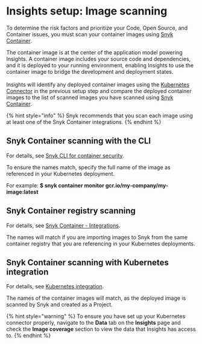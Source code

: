 # Insights setup: Image scanning

To determine the risk factors and prioritize your Code, Open Source, and Container issues, you must scan your container images using [Snyk Container](../../../scan-containers/).&#x20;

The container image is at the center of the application model powering Insights. A container image includes your source code and dependencies, and it is deployed to your running environment, enabling Insights to use the container image to bridge the development and deployment states.\
\
Insights will identify any deployed container images using the [Kubernetes Connector](insights-setup-kubernetes-connector.md) in the previous setup step and compare the deployed container images to the list of scanned images you have scanned using [Snyk Container](../../../scan-containers/).&#x20;

{% hint style="info" %}
Snyk recommends that you scan each image using at least one of the Snyk Container integrations.
{% endhint %}

## Snyk Container scanning with the CLI

For details, see [Snyk CLI for container security](../../../scan-containers/snyk-cli-for-container-security/).

To ensure the names match, specify the full name of the image as referenced in your Kubernetes deployment.&#x20;

For example: **$ snyk container monitor gcr.io/my-company/my-image:latest**

## Snyk Container registry scanning

For details, see [Snyk Container - Integrations](../../../scan-containers/snyk-container-integrations/).

The names will match if you are importing images to Snyk from the same container registry that you are referencing in your Kubernetes deployments.

## Snyk Container scanning with Kubernetes integration

For details, see [Kubernetes integration](../../../scan-containers/kubernetes-integration/).

The names of the container images will match, as the deployed image is scanned by Snyk and created as a Project.

{% hint style="warning" %}
To ensure you have set up your Kubernetes connector properly, navigate to the **Data** tab on the **Insights** page and check the **Image coverage** section to view the data that Insights has access to.
{% endhint %}
